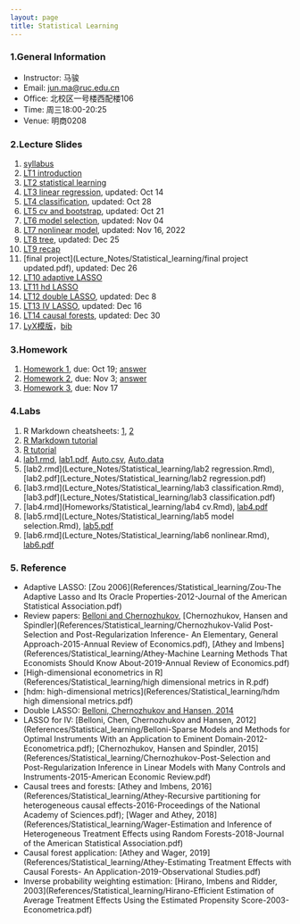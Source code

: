```yaml
---
layout: page
title: Statistical Learning
---
```


### 1.General Information
* Instructor: 马骏
* Email: jun.ma@ruc.edu.cn
* Office: 北校区一号楼西配楼106
* Time: 周三18:00-20:25
* Venue: 明商0208

### 2.Lecture Slides
1. [syllabus](Lecture_Notes/Statistical_learning/syl_ML.pdf)
2. [LT1 introduction](https://ruc-econ.github.io/Lecture_Notes/Statistical_learning/LT_1_intro(1).pdf)
3. [LT2 statistical learning](https://ruc-econ.github.io/Lecture_Notes/Statistical_learning/LT2_stat_learning.pdf)
4. [LT3 linear regression](Lecture_Notes/Statistical_learning/LT3_regression_oct14.pdf), updated: Oct 14
5. [LT4 classification](Lecture_Notes/Statistical_learning/LT4_classification_oct28.pdf), updated: Oct 28
6. [LT5 cv and bootstrap](Lecture_Notes/Statistical_learning/LT5_resampling_oct21.pdf), updated: Oct 21
7. [LT6 model selection](Lecture_Notes/Statistical_learning/LT6_model_selection_nov04.pdf), updated: Nov 04
8. [LT7 nonlinear model](Lecture_Notes/Statistical_learning/LT7_nonlinear_Nov16.pdf), updated: Nov 16, 2022
9. [LT8 tree](Lecture_Notes/Statistical_learning/LT8_tree_dec25.pdf), updated: Dec 25
10. [LT9 recap](Lecture_Notes/Statistical_learning/LT9_recap.pdf)
11. [final project](Lecture_Notes/Statistical_learning/final project updated.pdf), updated: Dec 26
12. [LT10 adaptive LASSO](Lecture_Notes/Statistical_learning/LT10_LASSO.pdf)
13. [LT11 hd LASSO](Lecture_Notes/Statistical_learning/LT11_hd_LASSO.pdf)
14. [LT12 double LASSO](Lecture_Notes/Statistical_learning/LT12_double_LASSO_dec8.pdf), updated: Dec 8
15. [LT13 IV LASSO](Lecture_Notes/Statistical_learning/LT13_LASSO_IV.pdf), updated: Dec 16
16. [LT14 causal forests](Lecture_Notes/Statistical_learning/LT14_causal_forests_dec30.pdf), updated: Dec 30
17. [LyX模版](Lecture_Notes/Statistical_learning/模版.lyx)，[bib](Lecture_Notes/Statistical_learning/模版.bib)

### 3.Homework
1. [Homework 1](Homeworks/Statistical_learning/HW1.pdf), due: Oct 19; [answer](Homeworks/Statistical_learning/HW1_conceptual_answer.pdf)
2. [Homework 2](Homeworks/Statistical_learning/HW2.pdf), due: Nov 3; [answer](Homeworks/Statistical_learning/HW2_answer.pdf)
3. [Homework 3](Homeworks/Statistical_learning/HW3.pdf), due: Nov 17

### 4.Labs
1. R Markdown cheatsheets: [1](Lecture_Notes/Statistical_learning/rmarkdown-cheatsheet.pdf), [2](Lecture_Notes/Statistical_learning/rmarkdown.pdf)
2. [R Markdown tutorial](https://rmarkdown.rstudio.com/)
3. [R tutorial](https://monashdatafluency.github.io/r-intro-2/)
4. [lab1.rmd](Lecture_Notes/Statistical_learning/lab1_intro.Rmd), [lab1.pdf](Lecture_Notes/Statistical_learning/lab1_intro.pdf), [Auto.csv](Lecture_Notes/Statistical_learning/Auto.csv), [Auto.data](Lecture_Notes/Statistical_learning/Auto.data)
5. [lab2.rmd](Lecture_Notes/Statistical_learning/lab2 regression.Rmd), [lab2.pdf](Lecture_Notes/Statistical_learning/lab2 regression.pdf)
6. [lab3.rmd](Lecture_Notes/Statistical_learning/lab3 classification.Rmd), [lab3.pdf](Lecture_Notes/Statistical_learning/lab3 classification.pdf)
7. [lab4.rmd](Homeworks/Statistical_learning/lab4 cv.Rmd), [lab4.pdf](Homeworks/Statistical_learning/lab4-cv.pdf)
8. [lab5.rmd](Lecture_Notes/Statistical_learning/lab5 model selection.Rmd), [lab5.pdf](Lecture_Notes/Statistical_learning/lab5-model-selection.pdf)
9. [lab6.rmd](Lecture_Notes/Statistical_learning/lab6 nonlinear.Rmd), [lab6.pdf](Lecture_Notes/Statistical_learning/lab6-nonlinear.pdf)

### 5. Reference
* Adaptive LASSO: [Zou 2006](References/Statistical_learning/Zou-The Adaptive Lasso and Its Oracle Properties-2012-Journal of the American Statistical Association.pdf)
* Review papers: [Belloni and Chernozhukov](References/Statistical_learning/LASSO_LectureNotes_AfterFinal_ArXiV.pdf), [Chernozhukov, Hansen and Spindler](References/Statistical_learning/Chernozhukov-Valid Post-Selection and Post-Regularization Inference- An Elementary, General Approach-2015-Annual Review of Economics.pdf), [Athey and Imbens](References/Statistical_learning/Athey-Machine Learning Methods That Economists Should Know About-2019-Annual Review of Economics.pdf)
* [High-dimensional econometrics in R](References/Statistical_learning/high dimensional metrics in R.pdf)
* [hdm: high-dimensional metrics](References/Statistical_learning/hdm high dimensional metrics.pdf)
* Double LASSO: [Belloni, Chernozhukov and Hansen, 2014](References/Statistical_learning/belloni2013.pdf)
* LASSO for IV: [Belloni, Chen, Chernozhukov and Hansen, 2012](References/Statistical_learning/Belloni-Sparse Models and Methods for Optimal Instruments With an Application to Eminent Domain-2012-Econometrica.pdf); [Chernozhukov, Hansen and Spindler, 2015](References/Statistical_learning/Chernozhukov-Post-Selection and Post-Regularization Inference in Linear Models with Many Controls and Instruments-2015-American Economic Review.pdf)
* Causal trees and forests: [Athey and Imbens, 2016](References/Statistical_learning/Athey-Recursive partitioning for heterogeneous causal effects-2016-Proceedings of the National Academy of Sciences.pdf); [Wager and Athey, 2018](References/Statistical_learning/Wager-Estimation and Inference of Heterogeneous Treatment Effects using Random Forests-2018-Journal of the American Statistical Association.pdf)
* Causal forest application: [Athey and Wager, 2019](References/Statistical_learning/Athey-Estimating Treatment Effects with Causal Forests- An Application-2019-Observational Studies.pdf)
* Inverse probability weighting estimation: [Hirano, Imbens and Ridder, 2003](References/Statistical_learning/Hirano-Efficient Estimation of Average Treatment Effects Using the Estimated Propensity Score-2003-Econometrica.pdf)
